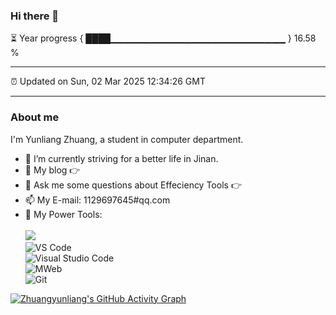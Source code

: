 ### Hi there 👋

⏳ Year progress { ████▁▁▁▁▁▁▁▁▁▁▁▁▁▁▁▁▁▁▁▁▁▁▁▁▁▁ } 16.58 %

---

⏰ Updated on Sun, 02 Mar 2025 12:34:26 GMT

---

### About me      

I'm Yunliang Zhuang, a student in computer department.    

- 🔭 I’m currently striving for a better life in Jinan.     
- 🤔 My blog 👉        
- 💬 Ask me some questions about Effeciency Tools 👉 
- 📫 My E-mail: 1129697645#qq.com          
- 🔧 My Power Tools: </br>   
![](https://img.shields.io/badge/%E5%86%99%E4%BD%9C%E5%B7%A5%E5%85%B7-VS%20Code-blue)     
![VS Code](https://img.shields.io/badge/%E5%86%99%E4%BD%9C%E5%B7%A5%E5%85%B7-VS%20Code-blue)     
![Visual Studio Code](https://img.shields.io/badge/Visual_Studio_Code-007ACC?style=flat-square&logo=Visual-Studio-Code&logoColor=white)       
![MWeb](https://img.shields.io/badge/%E5%9B%BE%E5%BA%8A-MWeb-lightgrey)          
![Git](https://img.shields.io/badge/-Git-black?style=plastic&logo=git)     

[![Zhuangyunliang's GitHub Activity Graph](https://activity-graph.herokuapp.com/graph?username=Zhuangyunliang&theme=xcode)](https://github.com/Zhuangyunliang)

